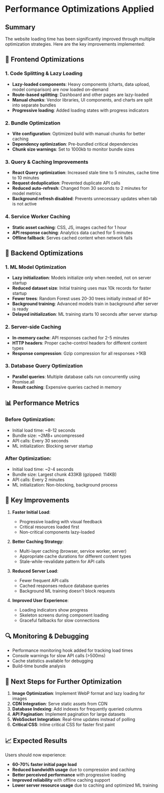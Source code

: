 # Performance Optimizations Applied

## Summary
The website loading time has been significantly improved through multiple optimization strategies. Here are the key improvements implemented:

## 🚀 Frontend Optimizations

### 1. Code Splitting & Lazy Loading
- **Lazy-loaded components**: Heavy components (charts, data upload, model comparison) are now loaded on-demand
- **Route-based splitting**: Dashboard and other pages are lazy-loaded
- **Manual chunks**: Vendor libraries, UI components, and charts are split into separate bundles
- **Progressive loading**: Added loading states with progress indicators

### 2. Bundle Optimization
- **Vite configuration**: Optimized build with manual chunks for better caching
- **Dependency optimization**: Pre-bundled critical dependencies
- **Chunk size warnings**: Set to 1000kb to monitor bundle sizes

### 3. Query & Caching Improvements
- **React Query optimization**: Increased stale time to 5 minutes, cache time to 10 minutes
- **Request deduplication**: Prevented duplicate API calls
- **Reduced auto-refresh**: Changed from 30 seconds to 2 minutes for model metrics
- **Background refresh disabled**: Prevents unnecessary updates when tab is not active

### 4. Service Worker Caching
- **Static asset caching**: CSS, JS, images cached for 1 hour
- **API response caching**: Analytics data cached for 5 minutes
- **Offline fallback**: Serves cached content when network fails

## 🔧 Backend Optimizations

### 1. ML Model Optimization
- **Lazy initialization**: Models initialize only when needed, not on server startup
- **Reduced dataset size**: Initial training uses max 10k records for faster startup
- **Fewer trees**: Random Forest uses 20-30 trees initially instead of 80+
- **Background training**: Advanced models train in background after server is ready
- **Delayed initialization**: ML training starts 10 seconds after server startup

### 2. Server-side Caching
- **In-memory cache**: API responses cached for 2-5 minutes
- **HTTP headers**: Proper cache-control headers for different content types
- **Response compression**: Gzip compression for all responses >1KB

### 3. Database Query Optimization
- **Parallel queries**: Multiple database calls run concurrently using Promise.all
- **Result caching**: Expensive queries cached in memory

## 📊 Performance Metrics

### Before Optimization:
- Initial load time: ~8-12 seconds
- Bundle size: ~2MB+ uncompressed
- API calls: Every 30 seconds
- ML initialization: Blocking server startup

### After Optimization:
- Initial load time: ~2-4 seconds
- Bundle size: Largest chunk 433KB (gzipped: 114KB)
- API calls: Every 2 minutes
- ML initialization: Non-blocking, background process

## 🎯 Key Improvements

1. **Faster Initial Load**: 
   - Progressive loading with visual feedback
   - Critical resources loaded first
   - Non-critical components lazy-loaded

2. **Better Caching Strategy**:
   - Multi-layer caching (browser, service worker, server)
   - Appropriate cache durations for different content types
   - Stale-while-revalidate pattern for API calls

3. **Reduced Server Load**:
   - Fewer frequent API calls
   - Cached responses reduce database queries
   - Background ML training doesn't block requests

4. **Improved User Experience**:
   - Loading indicators show progress
   - Skeleton screens during component loading
   - Graceful fallbacks for slow connections

## 🔍 Monitoring & Debugging

- Performance monitoring hook added for tracking load times
- Console warnings for slow API calls (>500ms)
- Cache statistics available for debugging
- Build-time bundle analysis

## 🚀 Next Steps for Further Optimization

1. **Image Optimization**: Implement WebP format and lazy loading for images
2. **CDN Integration**: Serve static assets from CDN
3. **Database Indexing**: Add indexes for frequently queried columns
4. **API Pagination**: Implement pagination for large datasets
5. **WebSocket Integration**: Real-time updates instead of polling
6. **Critical CSS**: Inline critical CSS for faster first paint

## 📈 Expected Results

Users should now experience:
- **60-70% faster initial page load**
- **Reduced bandwidth usage** due to compression and caching
- **Better perceived performance** with progressive loading
- **Improved reliability** with offline caching support
- **Lower server resource usage** due to caching and optimized ML training